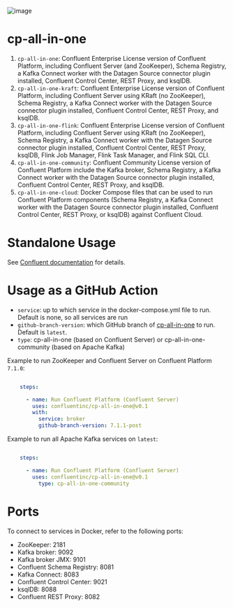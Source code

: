 ![image](images/confluent-logo-300-2.png)

# cp-all-in-one

1. `cp-all-in-one`: Confluent Enterprise License version of Confluent Platform, including Confluent Server (and ZooKeeper),
Schema Registry, a Kafka Connect worker with the Datagen Source connector plugin installed, Confluent Control Center,
REST Proxy, and ksqlDB.
2. `cp-all-in-one-kraft`: Confluent Enterprise License version of Confluent Platform, including Confluent Server using KRaft (no ZooKeeper), Schema Registry, a Kafka Connect worker with the Datagen Source connector plugin installed, Confluent Control Center,
REST Proxy, and ksqlDB.
3. `cp-all-in-one-flink`: Confluent Enterprise License version of Confluent Platform, including Confluent Server using KRaft (no ZooKeeper), Schema Registry, a Kafka Connect worker with the Datagen Source connector plugin installed, Confluent Control Center,
REST Proxy, ksqlDB, Flink Job Manager, Flink Task Manager, and Flink SQL CLI.
4. `cp-all-in-one-community`: Confluent Community License version of Confluent Platform include the Kafka broker,
Schema Registry, a Kafka Connect worker with the Datagen Source connector plugin installed, Confluent Control Center,
REST Proxy, and ksqlDB.
5. `cp-all-in-one-cloud`: Docker Compose files that can be used to run Confluent Platform components (Schema Registry, a Kafka Connect worker with the Datagen Source connector plugin installed, Confluent Control Center,
REST Proxy, or ksqlDB) against Confluent Cloud. 


# Standalone Usage

See [Confluent documentation](https://docs.confluent.io/platform/current/tutorials/build-your-own-demos.html?utm_source=github&utm_medium=demo&utm_campaign=ch.examples_type.community_content.cp-all-in-one) for details.

# Usage as a GitHub Action

- `service`: up to which service in the docker-compose.yml file to run.  Default is none, so all services are run
- `github-branch-version`: which GitHub branch of [cp-all-in-one](https://github.com/confluentinc/cp-all-in-one) to run.  Default is `latest`.
- `type`: cp-all-in-one (based on Confluent Server) or cp-all-in-one-community (based on Apache Kafka)

Example to run ZooKeeper and Confluent Server on Confluent Platform `7.1.0`:

```yaml

    steps:

      - name: Run Confluent Platform (Confluent Server)
        uses: confluentinc/cp-all-in-one@v0.1
        with:
          service: broker
          github-branch-version: 7.1.1-post
```

Example to run all Apache Kafka services on `latest`:

```yaml

    steps:

      - name: Run Confluent Platform (Confluent Server)
        uses: confluentinc/cp-all-in-one@v0.1
          type: cp-all-in-one-community
```

# Ports

To connect to services in Docker, refer to the following ports:

- ZooKeeper: 2181
- Kafka broker: 9092
- Kafka broker JMX: 9101
- Confluent Schema Registry: 8081
- Kafka Connect: 8083
- Confluent Control Center: 9021
- ksqlDB: 8088
- Confluent REST Proxy: 8082

